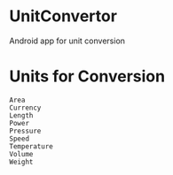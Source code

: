 # UnitConvertor
Android app for unit conversion

Units for Conversion
========

    Area
    Currency
    Length
    Power
    Pressure
    Speed
    Temperature
    Volume
    Weight
